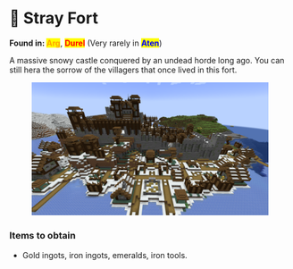 # 🏰 Stray Fort

**Found in:&#x20;**<mark style="color:orange;">**Arg**</mark>, <mark style="color:red;">**Durel**</mark> (Very rarely in <mark style="color:blue;">**Aten**</mark>)

A massive snowy castle conquered by an undead horde long ago. You can still hera the sorrow of the villagers that once lived in this fort.

<figure><img src="../../../.gitbook/assets/2025-01-03_19.55.38.png" alt=""><figcaption></figcaption></figure>

### Items to obtain

* Gold ingots, iron ingots, emeralds, iron tools.
